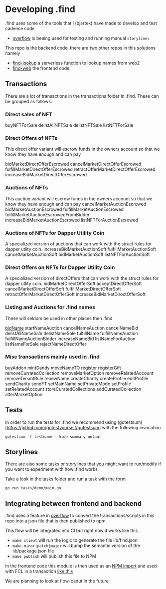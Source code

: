 # Developing .find

.find uses some of the tools that I (bjartek) have made to develop and test cadence code. 

 -  [overflow](https://github.com/bjartek/overflow) is beeing used for testing and running manual `storylines`

This repo is the backend code, there are two other repos in this solutions namely
 - [find-lookup](https://github.com/findonflow/find-lookup) a serverless function to lookup names from web2
 - [find-web](https://github.com/findonflow/find-web) the frontend code
 

## Transactions
There are a lot of transactions in the transactions folder in .find. These can be grouped as follows:

### Direct sales of NFT
buyNFTForSale
delistAllNFTSale
delistNFTSale
listNFTForSale

### Direct Offers of NFTs 
This direct offer variant will escrow funds in the owners account so that we know they have enough and can pay

bidMarketDirectOfferEscrowed
cancelMarketDirectOfferEscrowed
fulfillMarketDirectOfferEscrowed
retractOfferMarketDirectOfferEscrowed
increaseBidMarketDirectOfferEscrowed


### Auctions of NFTs 
This auction variant will escrow funds in the owners account so that we know they have enough and can pay
cancelMarketAuctionEscrowed
bidMarketAuctionEscrowed
fulfillMarketAuctionEscrowed
fulfillMarketAuctionEscrowedFromBidder
increaseBidMarketAuctionEscrowed
listNFTForAuctionEscrowed

### Auctions of NFTs for Dapper Utility Coin
A specialized version of auctions that can work with the struct rules for dapper utlity coin.
increaseBidMarketAuctionSoft
fulfillMarketAuctionSoft
cancelMarketAuctionSoft
bidMarketAuctionSoft
listNFTForAuctionSoft


### Direct Offers on NFTs for Dapper Utility Coin
A specialized version of directOffers that can work with the struct rules for dapper utlity coin.
bidMarketDirectOfferSoft
acceptDirectOfferSoft
cancelMarketDirectOfferSoft
fulfillMarketDirectOfferSoft
retractOfferMarketDirectOfferSoft
increaseBidMarketDirectOfferSoft


### Listing and Auctions for .find names
These will seldom be used in other places then .find

[bidName](bidName)
startNameAuction
cancelNameAuction
cancelNameBid
delistAllNameSale
delistNameSale
fulfillName
fulfillNameAuction
fulfillNameAuctionBidder
increaseNameBid
listNameForAuction
listNameForSale
rejectNameDirectOffer


### Misc transactions mainly used in .find
buyAddon
mintDandy
moveNameTO
register
registerGift
removeCurratedCollection
removeMarketOption
removeRelatedAccount
removeTenantRule
renewName
createCharity
createProfile
editProfile
sendCharity
sendFT
setMainName
setPrivateMode
setProfile
setRelatedAccount
storeCuratedCollections
addCuratedCollection
alterMarketOption

## Tests
In order to run the tests for .find we recommend using (gotestsum)[https://github.com/gotestyourself/gotestsum] with the following invocation

```
gotestsum -f testname --hide-summary output
```

## Storylines
There are also some tasks or storylines that you might want to run/modify if you want to experiment with how .find works

Take a look in the tasks folder and run a task with the form
```
go run tasks/demo/main.go
```

## Integrating between frontend and backend
.find uses a feature in [overflow](https://github.com/bjartek/overflow) to convert the transactions/scripts in this repo into a json file that is then published to npm.

This flow will be integrated into CI but right now it works like this

 - `make client` will run the logic to generate the file lib/find.json
 - `make minor|patch|major` will bump the semantic version of the lib/package.json file
 - `make publish` will publish this file to NPM

In the frontend code this module is then used as an [NPM import](https://github.com/findonflow/find-web/blob/master/src/functions/txfunctions.js#L3) and used with FCL in a transaction [like this](https://github.com/findonflow/find-web/blob/master/src/functions/txfunctions.js#L13)

We are planning to look at flow-cadut in the future
